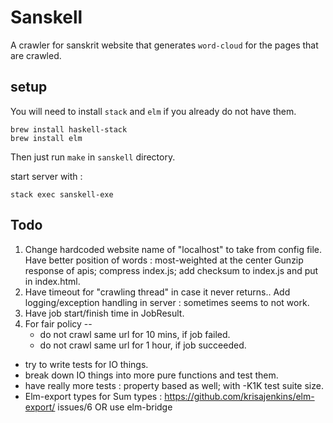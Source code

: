 # Sanskell
A crawler for sanskrit website that generates `word-cloud` for the pages that are crawled.

## setup
You will need to install `stack` and `elm` if you already do not have them.

```
brew install haskell-stack
brew install elm
```

Then just run `make` in `sanskell` directory.

start server with :

`stack exec sanskell-exe`

## Todo
1. Change hardcoded website name of "localhost" to take from config file.
   Have better position of words : most-weighted at the center
   Gunzip response of apis;
   compress index.js;
   add checksum to index.js and put in index.html.
2. Have timeout for "crawling thread" in case it never returns..
   Add logging/exception handling in server : sometimes seems to not work.
3. Have job start/finish time in JobResult.
4. For fair policy --
   * do not crawl same url for 10 mins, if job failed.
   * do not crawl same url for 1 hour, if job succeeded.

* try to write tests for IO things.
* break down IO things into more pure functions and test them.
* have really more tests : property based as well; with -K1K test suite size.
* Elm-export types for Sum types : https://github.com/krisajenkins/elm-export/
issues/6 OR use elm-bridge

